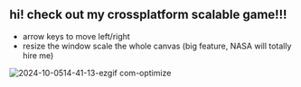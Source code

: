 ## **hi! check out my crossplatform scalable game!!!**

- arrow keys to move left/right
- resize the window scale the whole canvas (big feature, NASA will totally hire me)
  
![2024-10-0514-41-13-ezgif com-optimize](https://github.com/user-attachments/assets/dd9b4fc1-9a3c-4896-8acc-0d42d9603888)
